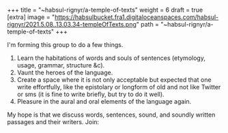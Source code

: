 
+++
title = "~habsul-rignyr/a-temple-of-texts"
weight = 6
draft = true
[extra]
image = "https://habsulbucket.fra1.digitaloceanspaces.com/habsul-rignyr/2021.5.08..13.03.34-templeOfTexts.png"
path = "~habsul-rignyr/a-temple-of-texts"
+++


I'm forming this group to do a few things.

1. Learn the habitations of words and souls of sentences (etymology, usage, grammar, structure &c).
2. Vaunt the heroes of the language.
3. Create a space where it is not only acceptable but expected that one write effortfully, like the epistolary or longform of old and not like Twitter or sms (it is fine to write briefly, but try to do it well).
4. Pleasure in the aural and oral elements of the language again.

My hope is that we discuss words, sentences, sound, and soundly written passages and their writers.
Join: 
